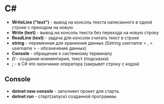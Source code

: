 # __С#__
- **WriteLine ("text")** - вывод на консоль текста написанного в одной строке с преходом на новую
- **Write (text)** - вывод на консоль текста без перехода на новую строку
- **ReadLine (text)** - задача для консоли считать текст в строке
- **string** - переменная для хранеения данных (Sstring username = , < username > - обозначение данных)
- **Console** - обращение к системному терминалу
- **//** - создания комментария, текст (подсказка)
- **;** - в C# это окончание оператора (закрывет строку с кодои)

## __Console__
- **dotnet new console** - заполняет проект для старта.
- **dotnet run** - старт(запуск) созданной программы